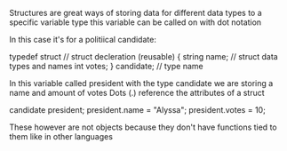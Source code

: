 Structures are great ways of storing data for different data types to a specific variable type
this variable can be called on with dot notation

In this case it's for a politiical candidate:

typedef struct    // struct decleration (reusable)
{
    string name;     // struct data types and names
    int votes;
}
candidate;       // type name

In this variable called president with the type candidate we are storing a name and amount of votes
Dots (.) reference the attributes of a struct

candidate president;
president.name = "Alyssa";
president.votes = 10;

These however are not objects because they don't have functions tied to them like in other languages

